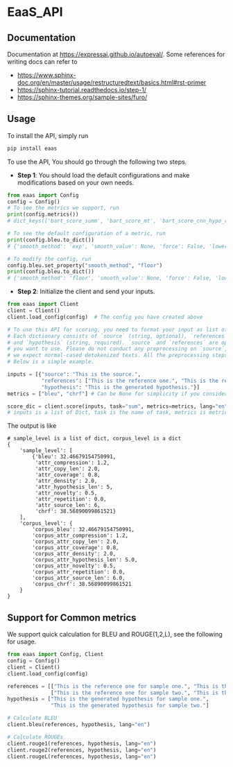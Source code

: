 # EaaS_API

## Documentation
Documentation at https://expressai.github.io/autoeval/. Some references for writing docs can refer to
- https://www.sphinx-doc.org/en/master/usage/restructuredtext/basics.html#rst-primer
- https://sphinx-tutorial.readthedocs.io/step-1/
- https://sphinx-themes.org/sample-sites/furo/

## Usage
To install the API, simply run
```bash
pip install eaas
```

To use the API, You should go through the following two steps.
- **Step 1**: You should load the default configurations and make modifications based on your own needs.
```python
from eaas import Config
config = Config()
# To see the metrics we support, run
print(config.metrics())
# dict_keys(['bart_score_summ', 'bart_score_mt', 'bart_score_cnn_hypo_ref', 'bert_score', 'bleu', 'chrf', 'comet', 'comet_qe', 'mover_score', 'prism', 'prism_qe', 'rouge1', 'rouge2', 'rougeL'])

# To see the default configuration of a metric, run
print(config.bleu.to_dict())
# {'smooth_method': 'exp', 'smooth_value': None, 'force': False, 'lowercase': False, 'use_effective_order': False}

# To modify the config, run
config.bleu.set_property("smooth_method", "floor")
print(config.bleu.to_dict())
# {'smooth_method': 'floor', 'smooth_value': None, 'force': False, 'lowercase': False, 'use_effective_order': False}
```
- **Step 2**: Initialize the client and send your inputs.
```python
from eaas import Client
client = Client()
client.load_config(config)  # The config you have created above

# To use this API for scoring, you need to format your input as list of dictionary. 
# Each dictionary consists of `source` (string, optional), `references` (list of string, optional) 
# and `hypothesis` (string, required). `source` and `references` are optional based on the metrics 
# you want to use. Please do not conduct any preprocessing on `source`, `references` or `hypothesis`, 
# we expect normal-cased detokenized texts. All the preprocessing steps are taken by the metrics. 
# Below is a simple example.

inputs = [{"source": "This is the source.", 
           "references": ["This is the reference one.", "This is the reference two."],
           "hypothesis": "This is the generated hypothesis."}]
metrics = ["bleu", "chrf"] # Can be None for simplicity if you consider using all metrics

score_dic = client.score(inputs, task="sum", metrics=metrics, lang="en") 
# inputs is a list of Dict, task is the name of task, metrics is metric list, lang is the two-letter code language
```



The output is like
```
# sample_level is a list of dict, corpus_level is a dict
{
    'sample_level': [
        {'bleu': 32.46679154750991,
         'attr_compression': 1.2,
         'attr_copy_len': 2.0,
         'attr_coverage': 0.8,
         'attr_density': 2.0,
         'attr_hypothesis_len': 5,
         'attr_novelty': 0.5,
         'attr_repetition': 0.0,
         'attr_source_len': 6,
         'chrf': 38.56890099861521}
    ],
    'corpus_level': {
        'corpus_bleu': 32.46679154750991,
        'corpus_attr_compression': 1.2,
        'corpus_attr_copy_len': 2.0,
        'corpus_attr_coverage': 0.8,
        'corpus_attr_density': 2.0,
        'corpus_attr_hypothesis_len': 5.0,
        'corpus_attr_novelty': 0.5,
        'corpus_attr_repetition': 0.0,
        'corpus_attr_source_len': 6.0,
        'corpus_chrf': 38.56890099861521
    }
}
```

## Support for Common metrics
We support quick calculation for BLEU and ROUGE(1,2,L), see the following for usage.
```python
from eaas import Config, Client
config = Config()
client = Client()
client.load_config(config) 

references = [["This is the reference one for sample one.", "This is the reference two for sample one."],
              ["This is the reference one for sample two.", "This is the reference two for sample two."]]
hypothesis = ["This is the generated hypothesis for sample one.", 
              "This is the generated hypothesis for sample two."]

# Calculate BLEU
client.bleu(references, hypothesis, lang="en")

# Calculate ROUGEs
client.rouge1(references, hypothesis, lang="en")
client.rouge2(references, hypothesis, lang="en")
client.rougeL(references, hypothesis, lang="en")
```


